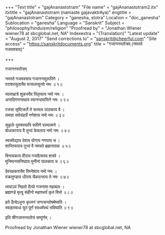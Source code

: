 +++
"Text title" = "gajAnanastotram"
"File name" = "gajAnanastotram2.itx"
itxtitle = "gajAnanastotram (namaste gajavaktrAya)"
engtitle = "gajAnanastotram"
Category = "ganesha, stotra"
Location = "doc_ganesha"
Sublocation = "ganesha"
Language = "Sanskrit"
Subject = "philosophy/hinduism/religion"
"Proofread by" = "Jonathan Wiener wiener78 at sbcglobal.net, NA"
Indexextra = "(Translation)"
"Latest update" = "August 2, 2017"
"Send corrections to" = "sanskrit@cheerful.com"
"Site access" = "https://sanskritdocuments.org"
title = "गजाननस्तोत्रम् (नमस्ते गजवक्त्राय)"

+++
  
 गजाननस्तोत्रम्   
  
नमस्ते गजवक्त्राय गजाननसुरूपिणे ।  
पराशरसुतायैव वत्सलासूनवे नमः ॥ १॥  
  
व्यासभ्रात्रे शुकस्यैव पितृव्याय नमो नमः ।  
अनादिगणनाथाय स्वानन्दवासिने नमः ॥ २॥  
  
रजसा सृष्टिकर्ते ते सत्त्वतः पालकाय वै ।  
तमसा सर्वसंहर्त्रे गणेशाय नमो नमः ॥ ३॥  
  
सुकृतेः पुरुषस्यापि रूपिणे परमात्मने ।  
बोधाकाराय वै तुभ्यं केवलाय नमो नमः ॥ ४॥  
  
स्वसंवेद्याय देवाय योगाय गणपाय च ।  
शान्तिरूपाय तुभ्यं वै नमस्ते ब्रह्मनायक ॥ ५॥  
  
विनायकाय वीराय गजदैत्यस्य शत्रवे ।  
मुनिमानसनिष्ठाय मुनीनां पालकाय च ॥ ६॥  
  
देवरक्षकरायैव विघ्नेशाय नमो नमः ।  
वक्रतुण्डाय धीराय चैकदन्ताय ते नमः ॥ ७॥  
  
त्वयाऽयं निहतो दैत्यो गजनामा महाबलः ।  
ब्रह्माण्डे मृत्यु संहीनो महाश्चर्यं कृतं विभो ॥ ८॥  
  
हते दैत्येऽधुना कृत्स्नं जगत्सन्तोषमेष्यति ।  
स्वाहास्वधा युतं पूर्णं स्वधर्मस्थं भविष्यति ॥ ९॥  
  
इति श्रीगजाननस्तोत्रं सम्पूर्णम् ।  
  
Proofread by Jonathan Wiener wiener78 at sbcglobal.net, NA  
  
